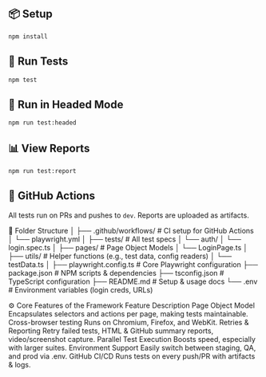 ## 📦 Setup
```bash
npm install
```

## 🧪 Run Tests
```bash
npm test
```

## 🧪 Run in Headed Mode
```bash
npm run test:headed
```

## 📊 View Reports
```bash
npm run test:report
```

## 🚀 GitHub Actions
All tests run on PRs and pushes to `dev`. Reports are uploaded as artifacts.


📁 Folder Structure
│
├── .github/workflows/             # CI setup for GitHub Actions
│   └── playwright.yml
│
├── tests/                         # All test specs
│   └── auth/
│       └── login.spec.ts
│
├── pages/                         # Page Object Models
│   └── LoginPage.ts
│
├── utils/                         # Helper functions (e.g., test data, config readers)
│   └── testData.ts
│
├── playwright.config.ts          # Core Playwright configuration
├── package.json                  # NPM scripts & dependencies
├── tsconfig.json                 # TypeScript configuration
├── README.md                     # Setup & usage docs
└── .env                          # Environment variables (login creds, URLs)

⚙️ Core Features of the Framework
Feature
Description
Page Object Model
Encapsulates selectors and actions per page, making tests maintainable.
Cross-browser testing
Runs on Chromium, Firefox, and WebKit.
Retries & Reporting
Retry failed tests, HTML & GitHub summary reports, video/screenshot capture.
Parallel Test Execution
Boosts speed, especially with larger suites.
Environment Support
Easily switch between staging, QA, and prod via .env.
GitHub CI/CD
Runs tests on every push/PR with artifacts & logs.
